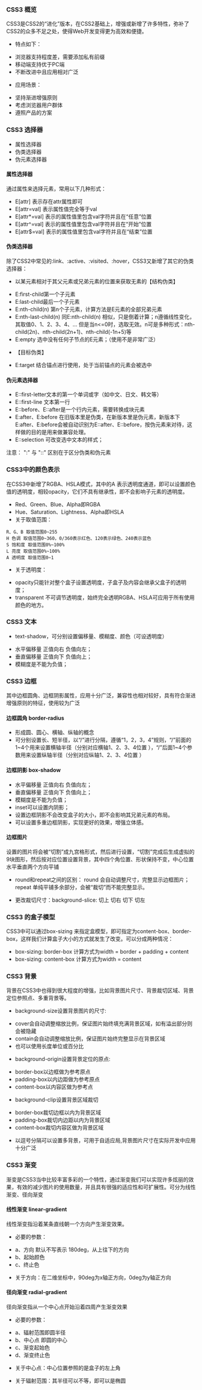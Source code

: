 ### CSS3 概览

CSS3是CSS2的“进化”版本，在CSS2基础上，增强或新增了许多特性，弥补了CSS2的众多不足之处，使得Web开发变得更为高效和便捷。 

- 特点如下：
 * 浏览器支持程度差，需要添加私有前缀 
 * 移动端支持优于PC端 
 * 不断改进中且应用相对广泛 

- 应用场景：
 * 坚持渐进增强原则 
 * 考虑浏览器用户群体 
 * 遵照产品的方案 

### CSS3 选择器

- 属性选择器
- 伪类选择器
- 伪元素选择器

#### 属性选择器

通过属性来选择元素，常用以下几种形式：

- E[attr] 表示存在attr属性即可
- E[attr=val] 表示属性值完全等于val
- E[attr*=val] 表示的属性值里包含val字符并且在“任意”位置
- E[attr^=val] 表示的属性值里包含val字符并且在“开始”位置
- E[attr$=val] 表示的属性值里包含val字符并且在“结束”位置

#### 伪类选择器

除了CSS2中常见的:link、:active、:visited、:hover，CSS3又新增了其它的伪类选择器：

- 以某元素相对于其父元素或兄弟元素的位置来获取无素的【结构伪类】
 * E:first-child第一个子元素
 * E:last-child最后一个子元素
 * E:nth-child(n) 第n个子元素，计算方法是E元素的全部兄弟元素
 * E:nth-last-child(n) 同E:nth-child(n) 相似，只是倒着计算；n遵循线性变化，其取值0、1、2、3、4、... 但是当n<=0时，选取无效。n可是多种形式：nth-child(2n)、nth-child(2n+1)、nth-child(-1n+5)等
 * E:empty 选中没有任何子节点的E元素；（使用不是非常广泛）

- 【目标伪类】
 * E:target 结合锚点进行使用，处于当前锚点的元素会被选中

#### 伪元素选择器

- E::first-letter文本的第一个单词或字（如中文、日文、韩文等）
- E::first-line 文本第一行
- E::before、E::after是一个行内元素，需要转换成块元素
- E:after、E:before 在旧版本里是伪类，在新版本里是伪元素，新版本下E:after、E:before会被自动识别为E::after、E::before，按伪元素来对待，这样做的目的是用来做兼容处理。
- E::selection 可改变选中文本的样式；

注意： ":" 与 "::" 区别在于区分伪类和伪元素

### CSS3中的颜色表示

在CSS3中新增了RGBA、HSLA模式，其中的A 表示透明度通道，即可以设置颜色值的透明度，相较opacity，它们不具有继承性，即不会影响子元素的透明度。

- Red、Green、Blue、Alpha即RGBA
- Hue、Saturation、Lightness、Alpha即HSLA
- 关于取值范围：

```
R、G、B 取值范围0~255
H 色调 取值范围0~360，0/360表示红色、120表示绿色、240表示蓝色
S 饱和度 取值范围0%~100%
L 亮度 取值范围0%~100%
A 透明度 取值范围0~1

```

- 关于透明度：
 * opacity只能针对整个盒子设置透明度，子盒子及内容会继承父盒子的透明度；
 * transparent 不可调节透明度，始终完全透明RGBA、HSLA可应用于所有使用颜色的地方。

### CSS3 文本

- text-shadow，可分别设置偏移量、模糊度、颜色（可设透明度）
 * 水平偏移量 正值向右 负值向左；
 * 垂直偏移量 正值向下 负值向上；
 * 模糊度是不能为负值；

### CSS3 边框

其中边框圆角、边框阴影属性，应用十分广泛，兼容性也相对较好，具有符合渐进增强原则的特征，使用较为广泛

#### 边框圆角 border-radius

- 形成圆、圆心、横轴、纵轴的概念
- 可分别设置长、短半径，以“/”进行分隔，遵循“1，2，3，4”规则，“/”前面的1~4个用来设置横轴半径（分别对应横轴1、2、3、4位置 ），“/”后面1~4个参数用来设置纵轴半径（分别对应纵轴1、2、3、4位置 ）

#### 边框阴影 box-shadow

- 水平偏移量 正值向右 负值向左；
- 垂直偏移量 正值向下 负值向上；
- 模糊度是不能为负值；
- inset可以设置内阴影；	
- 设置边框阴影不会改变盒子的大小，即不会影响其兄弟元素的布局。
- 可以设置多重边框阴影，实现更好的效果，增强立体感。

#### 边框图片

设置的图片将会被“切割”成九宫格形式，然后进行设置，“切割”完成后生成虚拟的9块图形，然后按对应位置设置背景，其中四个角位置、形状保持不变，中心位置水平垂直两个方向平铺

- round和repeat之间的区别： round 会自动调整尺寸，完整显示边框图片；repeat 单纯平铺多余部分，会被“裁切”而不能完整显示。

- 更改裁切尺寸：background-slice: 切上 切右 切下 切左

### CSS3 的盒子模型

CSS3中可以通过box-sizing 来指定盒模型，即可指定为content-box、border-box，这样我们计算盒子大小的方式就发生了改变。可以分成两种情况：

- box-sizing: border-box  计算方式为width = border + padding + content
- box-sizing: content-box  计算方式为width = content


### CSS3 背景

背景在CSS3中也得到很大程度的增强，比如背景图片尺寸、背景裁切区域、背景定位参照点、多重背景等。

- background-size设置背景图片的尺寸:

 * cover会自动调整缩放比例，保证图片始终填充满背景区域，如有溢出部分则会被隐藏
 * contain会自动调整缩放比例，保证图片始终完整显示在背景区域
 * 也可以使用长度单位或百分比 

- background-origin设置背景定位的原点:

 * border-box以边框做为参考原点
 * padding-box以内边距做为参考原点
 * content-box以内容区做为参考点

- background-clip设置背景区域裁切

 * border-box裁切边框以内为背景区域
 * padding-box裁切内边距以内为背景区域
 * content-box裁切内容区做为背景区域

- 以逗号分隔可以设置多背景，可用于自适应局,背景图片尺寸在实际开发中应用十分广泛

### CSS3 渐变

渐变是CSS3当中比较丰富多彩的一个特性，通过渐变我们可以实现许多炫丽的效果，有效的减少图片的使用数量，并且具有很强的适应性和可扩展性。可分为线性渐变、径向渐变

#### 线性渐变 linear-gradient

线性渐变指沿着某条直线朝一个方向产生渐变效果。

- 必要的参数：

 * a、方向 默认不写表示 180deg，从上往下的方向
 * b、起始颜色
 * c、终止色	

- 关于方向：在二维坐标中，90deg为x轴正方向，0deg为y轴正方向

#### 径向渐变 radial-gradient

径向渐变指从一个中心点开始沿着四周产生渐变效果

- 必要的参数：
 * a、辐射范围即圆半径 
 * b、中心点 即圆的中心
 * c、渐变起始色
 * d、渐变终止色

- 关于中心点：中心位置参照的是盒子的左上角

- 关于辐射范围：其半径可以不等，即可以是椭圆